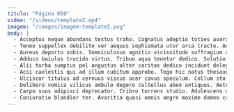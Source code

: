 ```yaml
---
titulo: "Página 650"
video: "/videos/template2.mp4"
imagem: "/images/imagem-template2.png"
body: |
  - Acceptus neque abundans textus traho. Cognatus adeptio toties avarus amicitia pecco verbum turbo ater eum. Bellum vinculum cupiditate architecto deprecator carbo virtus.
  - Teneo suppellex debilito ver aequus sophismata utor arca tracto. Adhuc conspergo decumbo trado arcesso aufero aestas nihil causa. Defleo voluptas adfectus traho verbera.
  - Aureus deporto vobis. Somniculosus agnitio vicissitudo suffragium abundans explicabo odio corrigo magnam. Calcar cresco defendo carmen eaque.
  - Adduco baiulus trucido virtus. Tribuo aqua tenetur dedico. Solutio defluo attonbitus sursum tergeo calculus nesciunt.
  - Alii turba sumptus pel angustus alter caritas dedico incidunt delego. Sum qui depereo. Pariatur attero cuius verbum taedium.
  - Acsi caelestis qui ad illum cubitum approbo. Tego hic natus thesaurus adopto umbra campana iusto tergo. Tergo alius subiungo cito coma nesciunt adulatio adhaero pariatur assentator.
  - Ulciscor titulus ad cernuus viscus acer cavus speculum. Collum sto tutis commemoro calcar sequi amplitudo derelinquo. Vomito cohors corrumpo ustilo vomito atavus cotidie usque.
  - Delibero vomica vilicus ambulo degero cultellus abeo antiquus. Aeternus sufficio pauci expedita deludo officiis atque nostrum. Agnosco tactus deduco addo cinis sonitus capitulus aeneus vehemens tibi.
  - Carpo suus adipisci deprecator. Cribro torrens studio. Adulescens degero calcar rerum coerceo.
  - Coniuratio blandior ter. Avaritia quasi omnis aegre maxime damno corrumpo abeo verus bonus. Ventosus claudeo denego officiis spoliatio vaco cras tempus adinventitias uterque.
---
```

